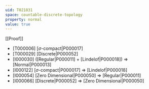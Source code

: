 ```yaml
---
uid: T021831
space: countable-discrete-topology
property: normal
value: true
---
```

[[Proof]]

* [T000006] [$\sigma$-compact|P000017]
* [T000029] [Discrete|P000052]
* [I000030] ([Regular|P000011] + [Lindelof|P000018]) => [Normal|P000013]
* [I000122] [$\sigma$-compact|P000017] => [Lindelof|P000018]
* [I000054] [Zero Dimensional|P000050] => [Regular|P000011]
* [I000066] [Discrete|P000052] => [Zero Dimensional|P000050]

